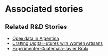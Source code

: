 # Associated stories

<!-- !!DO NOT REMOVE!! start autogenerated hyperlinks -->
## Related R&D Stories
- [Open data in Argentina](/stories/?doc=Explorers_ARG)
- [Crafting Digital Futures with Women Artisans](/stories/?doc=Explorers_GHA)
- [Experimenter-Guatemala-Javier Brolo](/stories/?doc=Experimenters_GTM)
<!-- !!DO NOT REMOVE!! end autogenerated hyperlinks -->
